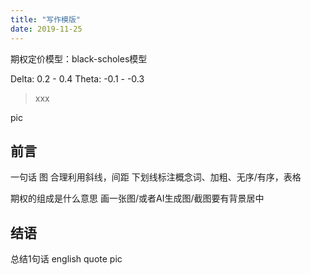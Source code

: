 ```yaml
---
title: "写作模版"
date: 2019-11-25
---
```


期权定价模型：black-scholes模型

Delta: 0.2 - 0.4
Theta: -0.1 - -0.3


> xxx

pic
## 前言
一句话
图
合理利用斜线，间距
下划线标注概念词、加粗、无序/有序，表格

期权的组成是什么意思 画一张图/或者AI生成图/截图要有背景居中

## 结语
总结1句话
english quote
pic